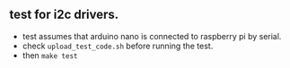 ## test for i2c drivers.
* test assumes that arduino nano is connected to raspberry pi by serial.
* check `upload_test_code.sh` before running the test.
* then `make test`
